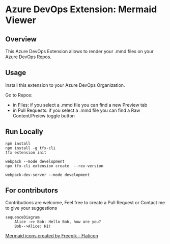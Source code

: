 # Azure DevOps Extension: Mermaid Viewer

## Overview

This Azure DevOps Extension allows to render your .mmd files on your Azure DevOps Repos.

## Usage

Install this extension to your Azure DevOps Organization.

Go to Repos:
- in Files: if you select a .mmd file you can find a new Preview tab
- in Pull Requests: if you select a .mmd file you can find a Raw Content/Preiew toggle button

## Run Locally

    npm install
    npm install -g tfx-cli
    tfx extension init

    webpack --mode development
    npx tfx-cli extension create  --rev-version

    webpack-dev-server --mode development


## For contributors

Contributions are welcome, Feel free to create a Pull Request or Contact me to give your suggestions 

```mermaid
sequenceDiagram
    Alice ->> Bob: Hello Bob, how are you?
    Bob-->Alice: Hi!
```


<a href="https://www.flaticon.com/free-icons/mermaid" title="mermaid icons">Mermaid icons created by Freepik - Flaticon</a>
